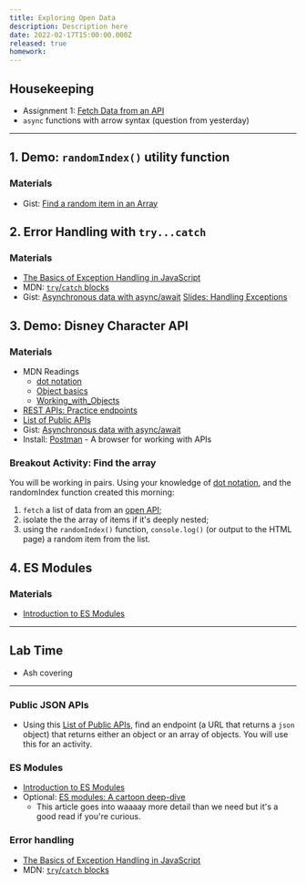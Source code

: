 ```yaml
---
title: Exploring Open Data
description: Description here
date: 2022-02-17T15:00:00.000Z
released: true
homework: 
---
```


## Housekeeping
- Assignment 1: [Fetch Data from an API](/cpnt-262/assignments/assignment-1)
- `async` functions with arrow syntax (question from yesterday)

---

## 1. Demo: `randomIndex()` utility function
### Materials
- Gist: [Find a random item in an Array](https://gist.github.com/acidtone/2a3cac26a229aa95685e5cf6344f2e4e)

## 2. Error Handling with `try...catch`
### Materials
- [The Basics of Exception Handling in JavaScript](https://www.section.io/engineering-education/exception-handling-in-javascript/)
- MDN: [`try`/`catch` blocks](https://developer.mozilla.org/en-US/docs/Web/JavaScript/Reference/Statements/try...catch)
- Gist: [Asynchronous data with async/await](https://gist.github.com/acidtone/82944dbaa59aef9247833fe79eae3fb2)
[Slides: Handling Exceptions](https://sait-wbdv.github.io/slides/w22/cpnt262/js-exceptions.html)

## 3. Demo: Disney Character API
### Materials
- MDN Readings
    - [dot notation](https://developer.mozilla.org/en-US/docs/Web/JavaScript/Reference/Operators/Property_accessors#dot_notation)
    - [Object basics](https://developer.mozilla.org/en-US/docs/Learn/JavaScript/Objects/Basics)
    - [Working_with_Objects](https://developer.mozilla.org/en-US/docs/Web/JavaScript/Guide/Working_with_Objects)
- [REST APIs: Practice endpoints](https://gist.github.com/acidtone/673dfc5c11ce06e9e8cd6ce33609eb3c)
- [List of Public APIs](https://github.com/public-apis/public-apis)
- Gist: [Asynchronous data with async/await](https://gist.github.com/acidtone/82944dbaa59aef9247833fe79eae3fb2)
- Install: [Postman](https://www.postman.com/) - A browser for working with APIs


### Breakout Activity: Find the array
You will be working in pairs. Using your knowledge of [dot notation](https://developer.mozilla.org/en-US/docs/Web/JavaScript/Reference/Operators/Property_accessors#dot_notation), and the randomIndex function created this morning:
1. `fetch` a list of data from an [open API](https://github.com/public-apis/public-apis);
2. isolate the the array of items if it's deeply nested;
3. using the `randomIndex()` function, `console.log()` (or output to the HTML page) a random item from the list.

## 4. ES Modules
### Materials
- [Introduction to ES Modules](https://flaviocopes.com/es-modules/)

---

## Lab Time
- Ash covering

---

<home-work :home-work="homework">

### Public JSON APIs
- Using this [List of Public APIs](https://github.com/public-apis/public-apis), find an endpoint (a URL that returns a `json` object) that returns either an object or an array of objects. You will use this for an activity.

### ES Modules
- [Introduction to ES Modules](https://flaviocopes.com/es-modules/)
- Optional: [ES modules: A cartoon deep-dive](https://hacks.mozilla.org/2018/03/es-modules-a-cartoon-deep-dive/)
    - This article goes into waaaay more detail than we need but it's a good read if you're curious.

### Error handling
- [The Basics of Exception Handling in JavaScript](https://www.section.io/engineering-education/exception-handling-in-javascript/)
- MDN: [`try`/`catch` blocks](https://developer.mozilla.org/en-US/docs/Web/JavaScript/Reference/Statements/try...catch)

</home-work>